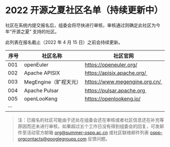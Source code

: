 # 2022 开源之夏社区名单（持续更新中）

社区在系统内提交报名后，组委会将尽快进行审核，审核通过则确定此社区为今年“开源之夏” 支持的社区。

此列表在报名截止（2022 年 4 月 15 日）之前会持续更新。

| 序号 | 社区名称                | 社区官网                                               | 
| ---- | ----------------------- | --------------------------------------------------- |
| 001  | openEuler            |https://openeuler.org/| 
| 002  | Apache APISIX        | https://apisix.apache.org/ | 
| 003  | MegEngine（旷视天元）   | https://www.megengine.org.cn/ | 
| 004  | Apache Pulsar        | https://pulsar.apache.org | 
| 005  | openLooKeng          | https://openlookeng.io/ | 
| ···  |                         |             |

> 注：已报名的社区可能由于还处在组委会还在审核或者社区信息还在补充等原因而还未进行审核，如果超过五个工作日没有得到组委会的回复，可发邮件至活动官方邮箱 org@summer-ospp.ac.cn 或社区联络邮件列表 ospp-orgcontacts@googlegroups.com 反馈问题。
